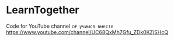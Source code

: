# LearnTogether
Code for YouTube channel `c# учимся вместе`
https://www.youtube.com/channel/UC68QxMh7Gfu_ZDk0KZjSHcQ
